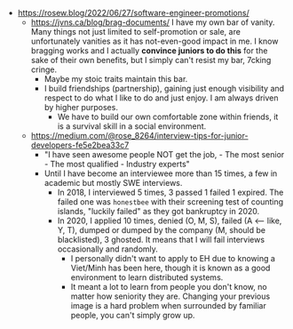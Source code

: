 - https://rosew.blog/2022/06/27/software-engineer-promotions/
	- https://jvns.ca/blog/brag-documents/ I have my own bar of vanity. Many things not just limited to self-promotion or sale, are unfortunately vanities as it has not-even-good impact in me. I know bragging works and I actually **convince juniors to do this** for the sake of their own benefits, but I simply can't resist my bar, 7cking cringe.
		- Maybe my stoic traits maintain this bar.
		- I build friendships (partnership), gaining just enough visibility and respect to do what I like to do and just enjoy. I am always driven by higher purposes.
			- We have to build our own comfortable zone within friends, it is a survival skill in a social environment.
	- https://medium.com/@rose_8264/interview-tips-for-junior-developers-fe5e2bea33c7
		- "I have seen awesome people NOT get the job, - The most senior - The most qualified - Industry experts"
		- Until I have become an interviewee more than 15 times, a few in academic but mostly SWE interviews.
			- In 2018, I interviewed 5 times, 3 passed 1 failed 1 expired. The failed one was `honestbee` with their screening test of counting islands, "luckily failed" as they got bankruptcy in 2020.
			- In 2020, I applied 10 times, denied (O, M, S), failed (A <-- like, Y, T), dumped or dumped by the company (M, should be blacklisted), 3 ghosted. It means that I will fail interviews occasionally and randomly.
				- I personally didn't want to apply to EH due to knowing a Viet/Minh has been here, though it is known as a good environment to learn distributed systems.
				- It meant a lot to learn from people you don't know, no matter how seniority they are. Changing your previous image is a hard problem when surrounded by familiar people, you can't simply grow up.